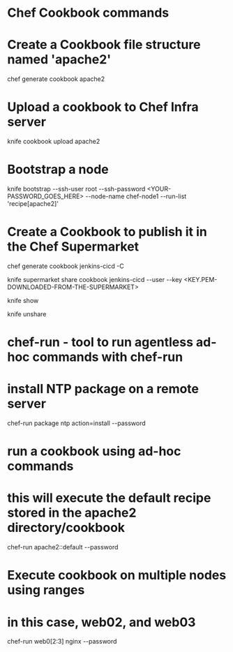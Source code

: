 # Chef Cookbook commands

# Create a Cookbook file structure named 'apache2'
chef generate cookbook apache2

# Upload a cookbook to Chef Infra server
knife cookbook upload apache2

# Bootstrap a node
knife bootstrap <IP-ADDRESS> --ssh-user root --ssh-password <YOUR-PASSWORD_GOES_HERE> --node-name chef-node1 --run-list 'recipe[apache2]'

# Create a Cookbook to publish it in the Chef Supermarket
chef generate cookbook jenkins-cicd -C <CHEF-SUPERMARKET-USERNAME>

knife supermarket share cookbook jenkins-cicd --user <CHEF-SUPERMARKET-USERNAME> --key <KEY.PEM-DOWNLOADED-FROM-THE-SUPERMARKET>

knife show

knife unshare

# chef-run - tool to run agentless ad-hoc commands with chef-run
# install NTP package on a remote server
chef-run <REMOTE-SERVER-IP> package ntp action=install --password <REMOTE-SERVER-PASSWORD>

# run a cookbook using ad-hoc commands
# this will execute the default recipe stored in the apache2 directory/cookbook
chef-run <REMOTE-SERVER-IP> apache2::default --password <REMOTE-SERVER-PASSWORD>

# Execute cookbook on multiple nodes using ranges
# in this case, web02, and web03
chef-run web0[2:3] nginx --password <REMOTE-SERVER-PASSWORD>

